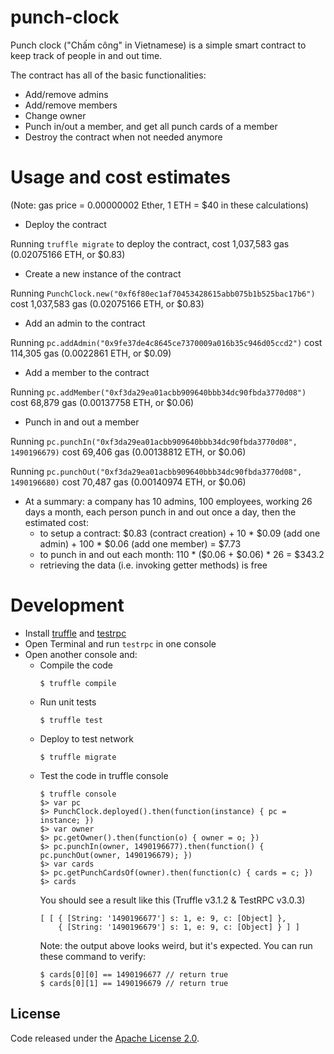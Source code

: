 # punch-clock

Punch clock ("Chấm công" in Vietnamese) is a simple smart contract to keep track of people in and out time.

The contract has all of the basic functionalities:
* Add/remove admins
* Add/remove members
* Change owner
* Punch in/out a member, and get all punch cards of a member
* Destroy the contract when not needed anymore

# Usage and cost estimates 

(Note: gas price = 0.00000002 Ether, 1 ETH = $40 in these calculations)

* Deploy the contract
  
Running `truffle migrate` to deploy the contract, cost 1,037,583 gas (0.02075166 ETH, or $0.83)

* Create a new instance of the contract
  
Running `PunchClock.new("0xf6f80ec1af70453428615abb075b1b525bac17b6")` cost 1,037,583 gas (0.02075166 ETH, or $0.83)

* Add an admin to the contract
  
Running `pc.addAdmin("0x9fe37de4c8645ce7370009a016b35c946d05ccd2")` cost 114,305 gas (0.0022861 ETH, or $0.09)

* Add a member to the contract
  
Running `pc.addMember("0xf3da29ea01acbb909640bbb34dc90fbda3770d08")` cost 68,879 gas (0.00137758 ETH, or $0.06)

* Punch in and out a member
  
Running `pc.punchIn("0xf3da29ea01acbb909640bbb34dc90fbda3770d08", 1490196679)` cost 69,406 gas (0.00138812 ETH, or $0.06)
  
Running `pc.punchOut("0xf3da29ea01acbb909640bbb34dc90fbda3770d08", 1490196680)` cost 70,487 gas (0.00140974 ETH, or $0.06)

* At a summary: a company has 10 admins, 100 employees, working 26 days a month, each person punch in and out once a day, then the estimated cost:
    * to setup a contract:
        $0.83 (contract creation) + 10 * $0.09 (add one admin) + 100 * $0.06 (add one member) = $7.73
    * to punch in and out each month:
        110 * ($0.06 + $0.06) * 26 = $343.2
    * retrieving the data (i.e. invoking getter methods) is free

# Development

* Install [truffle](https://truffle.readthedocs.io/en/latest/) and [testrpc](https://github.com/ethereumjs/testrpc)
* Open Terminal and run `testrpc` in one console
* Open another console and:
    * Compile the code
        ```
        $ truffle compile
        ```
    * Run unit tests
        ```
        $ truffle test 
        ``` 
    * Deploy to test network
        ```
        $ truffle migrate
        ```
    * Test the code in truffle console
        ```
        $ truffle console
        $> var pc
        $> PunchClock.deployed().then(function(instance) { pc = instance; })
        $> var owner
        $> pc.getOwner().then(function(o) { owner = o; })
        $> pc.punchIn(owner, 1490196677).then(function() { pc.punchOut(owner, 1490196679); })
        $> var cards
        $> pc.getPunchCardsOf(owner).then(function(c) { cards = c; })
        $> cards
        ```
        You should see a result like this (Truffle v3.1.2 & TestRPC v3.0.3)
        ```
        [ [ { [String: '1490196677'] s: 1, e: 9, c: [Object] },
            { [String: '1490196679'] s: 1, e: 9, c: [Object] } ] ]
        ```
        Note: the output above looks weird, but it's expected. You can run these command to verify:
        ```
        $ cards[0][0] == 1490196677 // return true
        $ cards[0][1] == 1490196679 // return true
        ```

## License
Code released under the [Apache License 2.0](https://github.com/tiendatiowa/punch-clock/blob/master/LICENSE).
